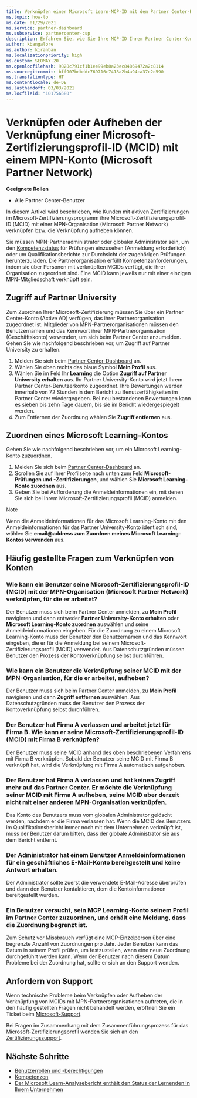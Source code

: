 ```yaml
---
title: Verknüpfen einer Microsoft Learn-MCP-ID mit dem Partner Center-Konto
ms.topic: how-to
ms.date: 01/29/2021
ms.service: partner-dashboard
ms.subservice: partnercenter-csp
description: Erfahren Sie, wie Sie Ihre MCP-ID Ihrem Partner Center-Konto zuordnen, damit für Ihr Unternehmen die Schulungs- und Lernpfade sichtbar sind, die Sie zum Erwerb von Kompetenzen durchlaufen haben.
author: kbangalore
ms.author: kiranban
ms.localizationpriority: high
ms.custom: SEOMAY.20
ms.openlocfilehash: 9828c791cf1b1ee99eb8a23ec84869472a2c8114
ms.sourcegitcommit: bff907bdbddc769716c7418a2b4a94ca37c2d590
ms.translationtype: HT
ms.contentlocale: de-DE
ms.lasthandoff: 03/03/2021
ms.locfileid: "101756580"
---
```

# <a name="link-or-unlink-a-microsoft-certification-profile-id-mcid-to-a-microsoft-partner-network-mpn-account"></a>Verknüpfen oder Aufheben der Verknüpfung einer Microsoft-Zertifizierungsprofil-ID (MCID) mit einem MPN-Konto (Microsoft Partner Network)

**Geeignete Rollen**

- Alle Partner Center-Benutzer

In diesem Artikel wird beschrieben, wie Kunden mit aktiven Zertifizierungen im Microsoft-Zertifizierungsprogramm ihre Microsoft-Zertifizierungsprofil-ID (MCID) mit einer MPN-Organisation (Microsoft Partner Network) verknüpfen bzw. die Verknüpfung aufheben können.

Sie müssen MPN-Partneradministrator oder globaler Administrator sein, um den [Kompetenzstatus](https://partner.microsoft.com/pcv/partnership/competencies) für Prüfungen einzusehen (Anmeldung erforderlich) oder um Qualifikationsberichte zur Durchsicht der zugehörigen Prüfungen herunterzuladen. Die Partnerorganisation erfüllt Kompetenzanforderungen, indem sie über Personen mit verknüpften MCIDs verfügt, die ihrer Organisation zugeordnet sind. Eine MCID kann jeweils nur mit einer einzigen MPN-Mitgliedschaft verknüpft sein.

## <a name="get-partner-university-access"></a>Zugriff auf Partner University

Zum Zuordnen Ihrer Microsoft-Zertifizierung müssen Sie über ein Partner Center-Konto (Active AD) verfügen, das ihrer Partnerorganisation zugeordnet ist. Mitglieder von MPN-Partnerorganisationen müssen den Benutzernamen und das Kennwort ihrer MPN-Partnerorganisation (Geschäftskonto) verwenden, um sich beim Partner Center anzumelden.
Gehen Sie wie nachfolgend beschrieben vor, um Zugriff auf Partner University zu erhalten.

1. Melden Sie sich beim [Partner Center-Dashboard](https://partner.microsoft.com/dashboard/) an.
2. Wählen Sie oben rechts das blaue Symbol **Mein Profil** aus.
3. Wählen Sie im Feld **Ihr Learning** die Option **Zugriff auf Partner University erhalten** aus.
Ihr Partner University-Konto wird jetzt Ihrem Partner Center-Benutzerkonto zugeordnet. Ihre Bewertungen werden innerhalb von 72 Stunden in dem Bericht zu Benutzerfähigkeiten im Partner Center wiedergegeben. Bei neu bestandenen Bewertungen kann es sieben bis zehn Tage dauern, bis sie im Bericht wiedergespiegelt werden.
4. Zum Entfernen der Zuordnung wählen Sie **Zugriff entfernen** aus.

## <a name="associate-a-microsoft-learning-account"></a>Zuordnen eines Microsoft Learning-Kontos

Gehen Sie wie nachfolgend beschrieben vor, um ein Microsoft Learning-Konto zuzuordnen. 

1. Melden Sie sich beim [Partner Center-Dashboard](https://partner.microsoft.com/dashboard/) an.
2. Scrollen Sie auf Ihrer Profilseite nach unten zum Feld **Microsoft-Prüfungen und -Zertifizierungen**, und wählen Sie **Microsoft Learning-Konto zuordnen** aus.
3. Geben Sie bei Aufforderung die Anmeldeinformationen ein, mit denen Sie sich bei Ihrem Microsoft-Zertifizierungsprofil (MCID) anmelden.

>[!NOTE]
>Wenn die Anmeldeinformationen für das Microsoft Learning-Konto mit den Anmeldeinformationen für das Partner University-Konto identisch sind, wählen Sie **email@address zum Zuordnen meines Microsoft Learning-Kontos verwenden** aus.

## <a name="frequently-asked-questions-about-linking-accounts"></a>Häufig gestellte Fragen zum Verknüpfen von Konten

### <a name="how-can-a-user-link-their-microsoft-certification-profile-id-mcid-with-the-microsoft-partner-network-mpn-organization-they-work-for"></a>Wie kann ein Benutzer seine Microsoft-Zertifizierungsprofil-ID (MCID) mit der MPN-Organisation (Microsoft Partner Network) verknüpfen, für die er arbeitet?

Der Benutzer muss sich beim Partner Center anmelden, zu **Mein Profil** navigieren und dann entweder **Partner University-Konto erhalten** oder **Microsoft Learning-Konto zuordnen** auswählen und seine Anmeldeinformationen eingeben. Für die Zuordnung zu einem Microsoft Learning-Konto muss der Benutzer den Benutzernamen und das Kennwort eingeben, die er für die Anmeldung bei seinem Microsoft-Zertifizierungsprofil (MCID) verwendet. Aus Datenschutzgründen müssen Benutzer den Prozess der Kontoverknüpfung selbst durchführen.  

### <a name="how-can-a-user-unlink-their-mcid-from-the-mpn-organization-they-work-for"></a>Wie kann ein Benutzer die Verknüpfung seiner MCID mit der MPN-Organisation, für die er arbeitet, aufheben?

Der Benutzer muss sich beim Partner Center anmelden, zu **Mein Profil** navigieren und dann **Zugriff entfernen** auswählen. Aus Datenschutzgründen muss der Benutzer den Prozess der Kontoverknüpfung selbst durchführen.

### <a name="the-user-left-company-a-and-now-works-for-company-b-how-can-they-link-their-microsoft-certification-profile-id-mcid-with-company-b"></a>Der Benutzer hat Firma A verlassen und arbeitet jetzt für Firma B. Wie kann er seine Microsoft-Zertifizierungsprofil-ID (MCID) mit Firma B verknüpfen?

Der Benutzer muss seine MCID anhand des oben beschriebenen Verfahrens mit Firma B verknüpfen. Sobald der Benutzer seine MCID mit Firma B verknüpft hat, wird die Verknüpfung mit Firma A automatisch aufgehoben.

### <a name="the-user-left-company-a-and-no-longer-has-access-to-partner-center-they-want-to-unlink-their-mcid-from-company-a-and-are-not-planning-to-link-it-with-another-mpn-organization-at-the-moment"></a>Der Benutzer hat Firma A verlassen und hat keinen Zugriff mehr auf das Partner Center. Er möchte die Verknüpfung seiner MCID mit Firma A aufheben, seine MCID aber derzeit nicht mit einer anderen MPN-Organisation verknüpfen.

Das Konto des Benutzers muss vom globalen Administrator gelöscht werden, nachdem er die Firma verlassen hat. Wenn die MCID des Benutzers im Qualifikationsbericht immer noch mit dem Unternehmen verknüpft ist, muss der Benutzer darum bitten, dass der globale Administrator sie aus dem Bericht entfernt.

### <a name="the-admin-provided-sign-in-details-for-a-work-email-account-to-a-user-and-they-have-had-no-response"></a>Der Administrator hat einem Benutzer Anmeldeinformationen für ein geschäftliches E-Mail-Konto bereitgestellt und keine Antwort erhalten.

Der Administrator sollte zuerst die verwendete E-Mail-Adresse überprüfen und dann den Benutzer kontaktieren, dem die Kontoinformationen bereitgestellt wurden.

### <a name="a-user-tries-to-associate-their-mcp-learning-account-to-their-profile-in-partner-center-and-receives-a-message-that-their-association-is-limited"></a>Ein Benutzer versucht, sein MCP Learning-Konto seinem Profil im Partner Center zuzuordnen, und erhält eine Meldung, dass die Zuordnung begrenzt ist.

Zum Schutz vor Missbrauch verfügt eine MCP-Einzelperson über eine begrenzte Anzahl von Zuordnungen pro Jahr. Jeder Benutzer kann das Datum in seinem Profil prüfen, um festzustellen, wann eine neue Zuordnung durchgeführt werden kann. Wenn der Benutzer nach diesem Datum Probleme bei der Zuordnung hat, sollte er sich an den Support wenden.  

## <a name="how-to-get-support"></a>Anfordern von Support

Wenn technische Probleme beim Verknüpfen oder Aufheben der Verknüpfung von MCIDs mit MPN-Partnerorganisationen auftreten, die in den häufig gestellten Fragen nicht behandelt werden, eröffnen Sie ein Ticket beim [Microsoft-Support](https://partner.microsoft.com/support).

Bei Fragen im Zusammenhang mit dem Zusammenführungsprozess für das Microsoft-Zertifizierungsprofil wenden Sie sich an den [Zertifizierungssupport](https://aka.ms/mcpforum).

## <a name="next-steps"></a>Nächste Schritte

- [Benutzerrollen und -berechtigungen](./permissions-overview.md)
- [Kompetenzen](https://partner.microsoft.com/membership/competencies)
- [Der Microsoft Learn-Analysebericht enthält den Status der Lernenden in Ihrem Unternehmen](ms-learn-analytics.md)